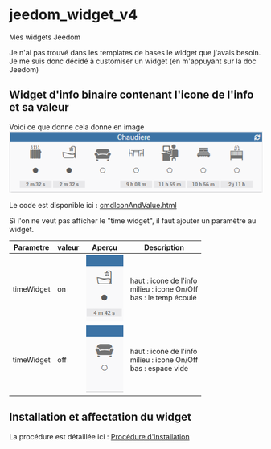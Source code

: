 # jeedom_widget_v4
Mes widgets Jeedom

Je n'ai pas trouvé dans les templates de bases le widget que j'avais besoin.
Je me suis donc décidé à customiser un widget (en m'appuyant sur la doc Jeedom)

## Widget d'info binaire contenant l'icone de l'info et sa valeur

Voici ce que donne cela donne en image
![Exemple](./doc/cmd.info.binary.commandIconAndValueIcon/cmdIconAndValue_Example.png)

Le code est disponible ici : [cmdIconAndValue.html](./dashboard/cmd.info.binary.commandIconAndValueIcon.html)

Si l'on ne veut pas afficher le "time widget", il faut ajouter un paramètre au widget.

|Parametre|valeur|Aperçu|Description|
|-|-|-|-|
|timeWidget|on|![ex. avec time widget](./doc/cmd.info.binary.commandIconAndValueIcon/cmdIconAndValue_timeWidget.png)|haut : icone de l'info<br/>milieu : icone On/Off<br/>bas : le temp écoulé|
|timeWidget|off|![ex. sans time widget](./doc/cmd.info.binary.commandIconAndValueIcon/cmdIconAndValue.png)|haut : icone de l'info<br/>milieu : icone On/Off<br/>bas : espace vide|

## Installation et affectation du widget

La procédure est détaillée ici : [Procédure d'installation](./doc/InstallationProcedure.md)
